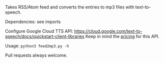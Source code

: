 Takes RSS/Atom feed and converts the entries to mp3 files with text-to-speech.

Dependencies: see imports

Configure Google Cloud TTS API:
<https://cloud.google.com/text-to-speech/docs/quickstart-client-libraries>
Keep in mind the [pricing](https://cloud.google.com/text-to-speech/pricing)
for this API.

Usage: `python3 feed2mp3.py -h`

Pull requests always welcome.

